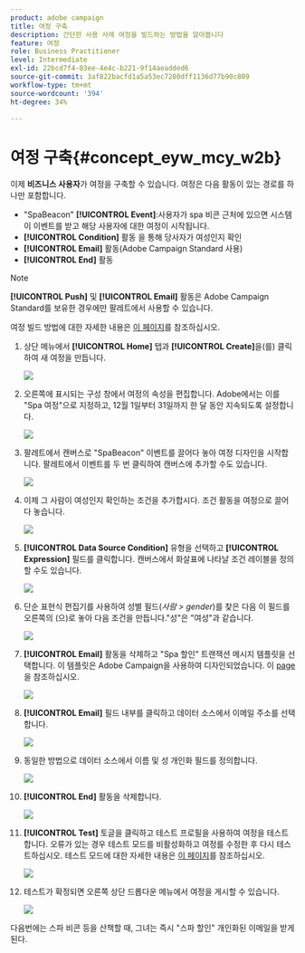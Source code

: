 ```yaml
---
product: adobe campaign
title: 여정 구축
description: 간단한 사용 사례 여정을 빌드하는 방법을 알아봅니다
feature: 여정
role: Business Practitioner
level: Intermediate
exl-id: 22bcd7f4-03ee-4e4c-b221-9f14aeadded6
source-git-commit: 3af822bacfd1a5a53ec7280dff1136d77b90c809
workflow-type: tm+mt
source-wordcount: '394'
ht-degree: 34%

---
```


# 여정 구축{#concept_eyw_mcy_w2b}

이제 **비즈니스 사용자**&#x200B;가 여정을 구축할 수 있습니다. 여정은 다음 활동이 있는 경로를 하나만 포함합니다.

* &quot;SpaBeacon&quot; **[!UICONTROL Event]**:사용자가 spa 비콘 근처에 있으면 시스템이 이벤트를 받고 해당 사용자에 대한 여정이 시작됩니다.
* **[!UICONTROL Condition]** 활동 을 통해 당사자가 여성인지 확인
* **[!UICONTROL Email]** 활동(Adobe Campaign Standard 사용)
* **[!UICONTROL End]** 활동

>[!NOTE]
>
>**[!UICONTROL Push]** 및 **[!UICONTROL Email]** 활동은 Adobe Campaign Standard를 보유한 경우에만 팔레트에서 사용할 수 있습니다.

여정 빌드 방법에 대한 자세한 내용은 [이 페이지](../building-journeys/journey.md)를 참조하십시오.

1. 상단 메뉴에서 **[!UICONTROL Home]** 탭과 **[!UICONTROL Create]**&#x200B;을(를) 클릭하여 새 여정을 만듭니다.

   ![](../assets/journey31.png)

1. 오른쪽에 표시되는 구성 창에서 여정의 속성을 편집합니다. Adobe에서는 이를 &quot;Spa 여정&quot;으로 지정하고, 12월 1일부터 31일까지 한 달 동안 지속되도록 설정합니다.

   ![](../assets/journeyuc1_8.png)

1. 팔레트에서 캔버스로 &quot;SpaBeacon&quot; 이벤트를 끌어다 놓아 여정 디자인을 시작합니다. 팔레트에서 이벤트를 두 번 클릭하여 캔버스에 추가할 수도 있습니다.

   ![](../assets/journeyuc1_9.png)

1. 이제 그 사람이 여성인지 확인하는 조건을 추가합시다. 조건 활동을 여정으로 끌어다 놓습니다.

   ![](../assets/journeyuc1_10.png)

1. **[!UICONTROL Data Source Condition]** 유형을 선택하고 **[!UICONTROL Expression]** 필드를 클릭합니다. 캔버스에서 화살표에 나타날 조건 레이블을 정의할 수도 있습니다.

   ![](../assets/journeyuc1_11.png)

1. 단순 표현식 편집기를 사용하여 성별 필드(_사람 > gender_)를 찾은 다음 이 필드를 오른쪽의 (으)로 놓아 다음 조건을 만듭니다.&quot;성&quot;은 &quot;여성&quot;과 같습니다.

   ![](../assets/journeyuc1_12.png)

1. **[!UICONTROL Email]** 활동을 삭제하고 &quot;Spa 할인&quot; 트랜잭션 메시지 템플릿을 선택합니다. 이 템플릿은 Adobe Campaign을 사용하여 디자인되었습니다. 이 [page](https://experienceleague.adobe.com/docs/campaign-standard/using/communication-channels/transactional-messaging/getting-started-with-transactional-msg.html)을 참조하십시오.

   ![](../assets/journeyuc1_13.png)

1. **[!UICONTROL Email]** 필드 내부를 클릭하고 데이터 소스에서 이메일 주소를 선택합니다.

   ![](../assets/journeyuc1_14.png)

1. 동일한 방법으로 데이터 소스에서 이름 및 성 개인화 필드를 정의합니다.

   ![](../assets/journeyuc1_15.png)

1. **[!UICONTROL End]** 활동을 삭제합니다.

   ![](../assets/journeyuc1_17.png)

1. **[!UICONTROL Test]** 토글을 클릭하고 테스트 프로필을 사용하여 여정을 테스트합니다. 오류가 있는 경우 테스트 모드를 비활성화하고 여정를 수정한 후 다시 테스트하십시오. 테스트 모드에 대한 자세한 내용은 [이 페이지](../building-journeys/testing-the-journey.md)를 참조하십시오.

   ![](../assets/journeyuc1_18bis.png)

1. 테스트가 확정되면 오른쪽 상단 드롭다운 메뉴에서 여정을 게시할 수 있습니다.

   ![](../assets/journeyuc1_18.png)

다음번에는 스파 비콘 등을 산책할 때, 그녀는 즉시 &quot;스파 할인&quot; 개인화된 이메일을 받게 된다.
